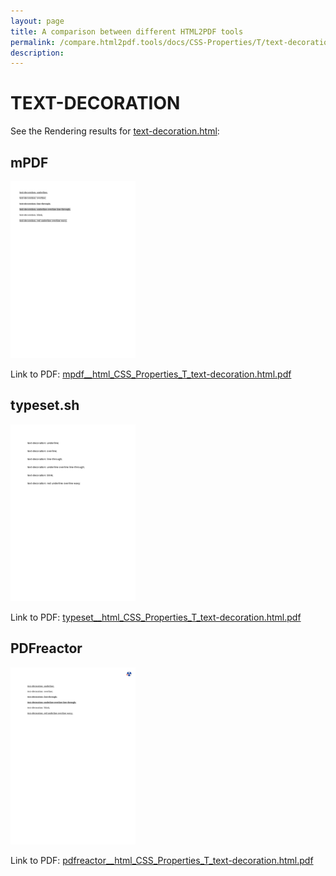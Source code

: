 ```yaml
---
layout: page
title: A comparison between different HTML2PDF tools
permalink: /compare.html2pdf.tools/docs/CSS-Properties/T/text-decoration/
description: 
---
```


# TEXT-DECORATION

See the Rendering results for [text-decoration.html](/html/CSS%20Properties/T/text-decoration.html):

## mPDF
![](mpdf__html_CSS_Properties_T_text-decoration.html.png) 

Link to PDF: [mpdf__html_CSS_Properties_T_text-decoration.html.pdf](mpdf__html_CSS_Properties_T_text-decoration.html.pdf)

## typeset.sh
![](typeset__html_CSS_Properties_T_text-decoration.html.png) 

Link to PDF: [typeset__html_CSS_Properties_T_text-decoration.html.pdf](typeset__html_CSS_Properties_T_text-decoration.html.pdf)

## PDFreactor
![](pdfreactor__html_CSS_Properties_T_text-decoration.html.png) 

Link to PDF: [pdfreactor__html_CSS_Properties_T_text-decoration.html.pdf](pdfreactor__html_CSS_Properties_T_text-decoration.html.pdf)
